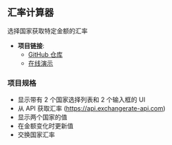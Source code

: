 ## 汇率计算器

选择国家获取特定金额的汇率

- **项目链接**:
  - [GitHub 仓库](https://github.com/dogxii/miniWebs/tree/master/Origin/exchange-rate)
  - [在线演示](https://vanillawebprojects.com/projects/exchange-rate/)

### 项目规格

- 显示带有 2 个国家选择列表和 2 个输入框的 UI
- 从 API 获取汇率 (https://api.exchangerate-api.com)
- 显示两个国家的值
- 在金额变化时更新值
- 交换国家汇率
